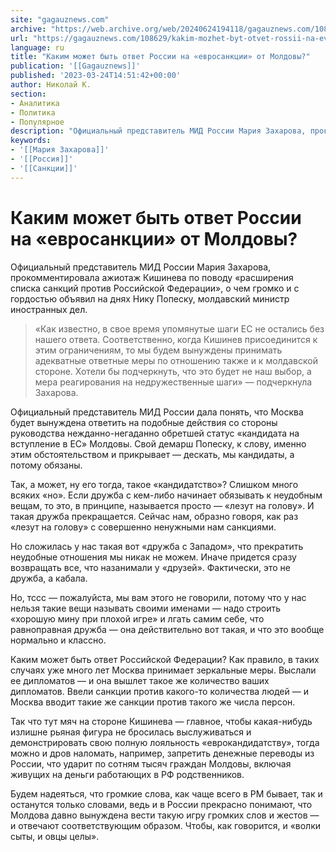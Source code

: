 ```yaml
---
site: "gagauznews.com"
archive: "https://web.archive.org/web/20240624194118/gagauznews.com/108629/kakim-mozhet-byt-otvet-rossii-na-evrosanktsii-ot-moldovy.html"
url: "https://gagauznews.com/108629/kakim-mozhet-byt-otvet-rossii-na-evrosanktsii-ot-moldovy.html"
language: ru
title: "Каким может быть ответ России на «евросанкции» от Молдовы?"
publication: '[[Gagauznews]]'
published: '2023-03-24T14:51:42+00:00'
author: Николай К.
section:
- Аналитика
- Политика
- Популярное
description: "Официальный представитель МИД России Мария Захарова, прокомментировала ажиотаж Кишинева по поводу «расширения списка санкций против Российской Федерации», о чем громко и с гордостью объявил на днях Нику Попеску, молдавский министр иностранных дел. «Как известно, в свое время упомянутые шаги ЕС не остались без нашего ответа. Соответственно, когда Кишинев присоединится к этим ограничениям, то мы будем вынуждены принимать адекватные ответные меры по отношению также и к молдавской стороне. Хотели бы подчеркнуть, что это будет не наш выбор, а мера реагирования на недружественные шаги» — подчеркнула Захарова. Официальный представитель МИД России дала понять, что Москва будет вынуждена ответить на подобные действия со […]"
keywords:
- '[[Мария Захарова]]'
- '[[Россия]]'
- '[[Санкции]]'
---
```


# Каким может быть ответ России на «евросанкции» от Молдовы?

Официальный представитель МИД России Мария Захарова, прокомментировала ажиотаж Кишинева по поводу «расширения списка санкций против Российской Федерации», о чем громко и с гордостью объявил на днях Нику Попеску, молдавский министр иностранных дел.

> «Как известно, в свое время упомянутые шаги ЕС не остались без нашего ответа. Соответственно, когда Кишинев присоединится к этим ограничениям, то мы будем вынуждены принимать адекватные ответные меры по отношению также и к молдавской стороне. Хотели бы подчеркнуть, что это будет не наш выбор, а мера реагирования на недружественные шаги» — подчеркнула Захарова.

Официальный представитель МИД России дала понять, что Москва будет вынуждена ответить на подобные действия со стороны руководства нежданно-негаданно обретшей статус «кандидата на вступление в ЕС» Молдовы. Свой демарш Попеску, к слову, именно этим обстоятельством и прикрывает — дескать, мы кандидаты, а потому обязаны.

Так, а может, ну его тогда, такое «кандидатство»? Слишком много всяких «но». Если дружба с кем-либо начинает обязывать к неудобным вещам, то это, в принципе, называется просто — «лезут на голову». И такая дружба прекращается. Сейчас нам, образно говоря, как раз «лезут на голову» с совершенно ненужными нам санкциями.

Но сложилась у нас такая вот «дружба с Западом», что прекратить неудобные отношения мы никак не можем. Иначе придется сразу возвращать все, что назанимали у «друзей». Фактически, это не дружба, а кабала.

Но, тссс — пожалуйста, мы вам этого не говорили, потому что у нас нельзя такие вещи называть своими именами — надо строить «хорошую мину при плохой игре» и лгать самим себе, что равноправная дружба — она действительно вот такая, и что это вообще нормально и классно.

Каким может быть ответ Российской Федерации? Как правило, в таких случаях уже много лет Москва принимает зеркальные меры. Выслали ее дипломатов — и она вышлет такое же количество ваших дипломатов. Ввели санкции против какого-то количества людей — и Москва вводит такие же санкции против такого же числа персон.

Так что тут мяч на стороне Кишинева — главное, чтобы какая-нибудь излишне рьяная фигура не бросилась выслуживаться и демонстрировать свою полную лояльность «еврокандидатству», тогда можно и дров наломать, например, запретить денежные переводы из России, что ударит по сотням тысяч граждан Молдовы, включая живущих на деньги работающих в РФ родственников.

Будем надеяться, что громкие слова, как чаще всего в РМ бывает, так и останутся только словами, ведь и в России прекрасно понимают, что Молдова давно вынуждена вести такую игру громких слов и жестов — и отвечают соответствующим образом. Чтобы, как говорится, и «волки сыты, и овцы целы».